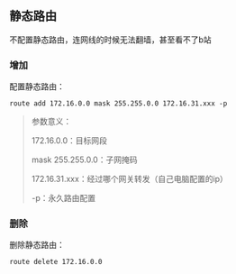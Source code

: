 ## 静态路由

不配置静态路由，连网线的时候无法翻墙，甚至看不了b站

### 增加

配置静态路由：

```
route add 172.16.0.0 mask 255.255.0.0 172.16.31.xxx -p
```

> 参数意义：
>
> 172.16.0.0：目标网段
>
> mask 255.255.0.0：子网掩码
>
> 172.16.31.xxx：经过哪个网关转发（自己电脑配置的ip）
>
> -p：永久路由配置

### 删除

删除静态路由：

```
route delete 172.16.0.0
```

